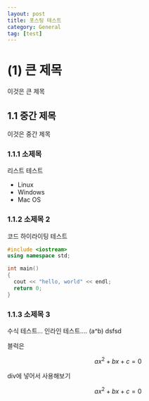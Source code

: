 ```yaml
---
layout: post
title: 포스팅 테스트
category: General
tag: [test]
---
```

# (1) 큰 제목
이것은 큰 제목
## 1.1 중간 제목
이것은 중간 제목
### 1.1.1 소제목
리스트 테스트
- Linux
- Windows
- Mac OS


### 1.1.2 소제목 2
코드 하이라이팅 테스트
```c++
#include <iostream>
using namespace std;

int main()
{
  cout << "hello, world" << endl;
  return 0;
}
```

### 1.1.3 소제목 3

수식 테스트... 인라인 테스트.... \(a^b\) dsfsd

블럭은

$$ ax^2+bx+c=0 $$

div에 넣어서 사용해보기

<div>

$$ ax^2+bx+c=0 $$

</div>